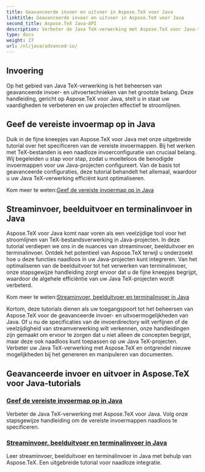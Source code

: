 ```yaml
---
title: Geavanceerde invoer en uitvoer in Aspose.TeX voor Java
linktitle: Geavanceerde invoer en uitvoer in Aspose.TeX voor Java
second_title: Aspose.TeX Java-API
description: Verbeter de Java TeX-verwerking met Aspose.TeX voor Java-tutorials. Leer invoermappen te specificeren en streamverwerking te optimaliseren voor verbeterde Java-projecten.
type: docs
weight: 27
url: /nl/java/advanced-io/
---
```


## Invoering

Op het gebied van Java TeX-verwerking is het beheersen van geavanceerde invoer- en uitvoertechnieken van het grootste belang. Deze handleiding, gericht op Aspose.TeX voor Java, stelt u in staat uw vaardigheden te verbeteren en uw projecten effectief te stroomlijnen.

## Geef de vereiste invoermap op in Java

Duik in de fijne kneepjes van Aspose.TeX voor Java met onze uitgebreide tutorial over het specificeren van de vereiste invoermappen. Bij het werken met TeX-bestanden is een naadloze invoerconfiguratie van cruciaal belang. Wij begeleiden u stap voor stap, zodat u moeiteloos de benodigde invoermappen voor uw Java-projecten configureert. Van de basis tot geavanceerde configuraties, deze tutorial behandelt het allemaal, waardoor u uw Java TeX-verwerking efficiënt kunt optimaliseren.

 Kom meer te weten:[Geef de vereiste invoermap op in Java](./required-input-directory/)

## Streaminvoer, beelduitvoer en terminalinvoer in Java

Aspose.TeX voor Java komt naar voren als een veelzijdige tool voor het stroomlijnen van TeX-bestandsverwerking in Java-projecten. In deze tutorial verdiepen we ons in de nuances van streaminvoer, beelduitvoer en terminalinvoer. Ontdek het potentieel van Aspose.TeX terwijl u onderzoekt hoe u deze functies naadloos in uw Java-projecten kunt integreren. Van het optimaliseren van de beelduitvoer tot het verwerken van terminalinvoer, onze stapsgewijze handleiding zorgt ervoor dat u de fijne kneepjes begrijpt, waardoor de algehele efficiëntie van uw Java TeX-projecten wordt verbeterd.

 Kom meer te weten:[Streaminvoer, beelduitvoer en terminalinvoer in Java](./stream-input-image-output/)

Kortom, deze tutorials dienen als uw toegangspoort tot het beheersen van Aspose.TeX voor de geavanceerde invoer- en uitvoermogelijkheden van Java. Of u nu de specificaties van de invoerdirectory wilt verfijnen of de veelzijdigheid van streamverwerking wilt verkennen, onze handleidingen zijn gemaakt om ervoor te zorgen dat u niet alleen de concepten begrijpt, maar deze ook naadloos kunt toepassen op uw Java TeX-projecten. Verbeter uw Java TeX-verwerking met Aspose.TeX en ontgrendel nieuwe mogelijkheden bij het genereren en manipuleren van documenten.
## Geavanceerde invoer en uitvoer in Aspose.TeX voor Java-tutorials
### [Geef de vereiste invoermap op in Java](./required-input-directory/)
Verbeter de Java TeX-verwerking met Aspose.TeX voor Java. Volg onze stapsgewijze handleiding om de vereiste invoermappen naadloos te specificeren.
### [Streaminvoer, beelduitvoer en terminalinvoer in Java](./stream-input-image-output/)
Leer streaminvoer, beelduitvoer en terminalinvoer in Java met behulp van Aspose.TeX. Een uitgebreide tutorial voor naadloze integratie.